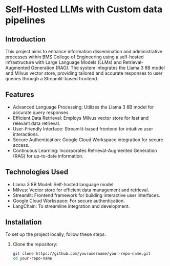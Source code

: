 # Self-Hosted LLMs with Custom data pipelines

## Introduction
This project aims to enhance information dissemination and administrative processes within BMS College of Engineering using a self-hosted infrastructure with Large Language Models (LLMs) and Retrieval-Augmented Generation (RAG). The system integrates the Llama 3 8B model and Milvus vector store, providing tailored and accurate responses to user queries through a Streamlit-based frontend.

## Features
- Advanced Language Processing: Utilizes the Llama 3 8B model for accurate query responses.
- Efficient Data Retrieval: Employs Milvus vector store for fast and relevant data retrieval.
- User-Friendly Interface: Streamlit-based frontend for intuitive user interactions.
- Secure Authentication: Google Cloud Workspace integration for secure access.
- Continuous Learning: Incorporates Retrieval-Augmented Generation (RAG) for up-to-date information.

## Technologies Used
- Llama 3 8B Model: Self-hosted language model.
- Milvus: Vector store for efficient data management and retrieval.
- Streamlit: Frontend framework for building interactive user interfaces.
- Google Cloud Workspace: For secure authentication.
- LangChain: To streamline integration and development.

## Installation
To set up the project locally, follow these steps:

1. Clone the repository:
      ```bash
   git clone https://github.com/yourusername/your-repo-name.git
   cd your-repo-name
